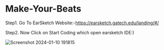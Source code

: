 # Make-Your-Beats
Step1. Go To EarSketch Website:-https://earsketch.gatech.edu/landing/#/

Step2. Now Click on Start Coding which open earsketch IDE:)

![Screenshot 2024-01-10 191815](https://github.com/djdhairya/Make-Your-Beats/assets/99894946/9b7a54af-b771-475d-ba5d-3212438cc84c)

